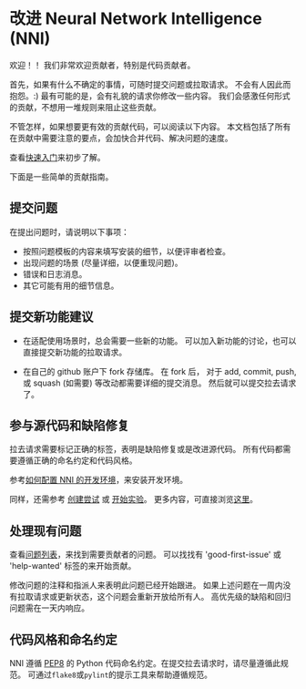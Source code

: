 # 改进 Neural Network Intelligence (NNI)

欢迎！！ 我们非常欢迎贡献者，特别是代码贡献者。

首先，如果有什么不确定的事情，可随时提交问题或拉取请求。 不会有人因此而抱怨。:) 最有可能的是，会有礼貌的请求你修改一些内容。 我们会感激任何形式的贡献，不想用一堆规则来阻止这些贡献。

不管怎样，如果想要更有效的贡献代码，可以阅读以下内容。 本文档包括了所有在贡献中需要注意的要点，会加快合并代码、解决问题的速度。

查看[快速入门](./GetStarted.md)来初步了解。

下面是一些简单的贡献指南。

## 提交问题

在提出问题时，请说明以下事项：

- 按照问题模板的内容来填写安装的细节，以便评审者检查。
- 出现问题的场景 (尽量详细，以便重现问题)。
- 错误和日志消息。
- 其它可能有用的细节信息。

## 提交新功能建议

- 在适配使用场景时，总会需要一些新的功能。 可以加入新功能的讨论，也可以直接提交新功能的拉取请求。

- 在自己的 github 账户下 fork 存储库。 在 fork 后， 对于 add, commit, push, 或 squash (如需要) 等改动都需要详细的提交消息。 然后就可以提交拉去请求了。

## 参与源代码和缺陷修复

拉去请求需要标记正确的标签，表明是缺陷修复或是改进源代码。 所有代码都需要遵循正确的命名约定和代码风格。

参考[如何配置 NNI 的开发环境](./SetupNNIDeveloperEnvironment.md)，来安装开发环境。

同样，还需参考 [创建尝试](./WriteYourTrial.md) 或 [开始实验](StartExperiment.md)。 更多内容，可直接浏览[这里](https://github.com/Microsoft/nni/tree/master/docs)。

## 处理现有问题

查看[问题列表](https://github.com/Microsoft/nni/issues)，来找到需要贡献者的问题。 可以找找有 'good-first-issue' 或 'help-wanted' 标签的来开始贡献。

修改问题的注释和指派人来表明此问题已经开始跟进。 如果上述问题在一周内没有拉取请求或更新状态，这个问题会重新开放给所有人。 高优先级的缺陷和回归问题需在一天内响应。

## 代码风格和命名约定

NNI 遵循 [PEP8](https://www.python.org/dev/peps/pep-0008/) 的 Python 代码命名约定。在提交拉去请求时，请尽量遵循此规范。 可通过`flake8`或`pylint`的提示工具来帮助遵循规范。